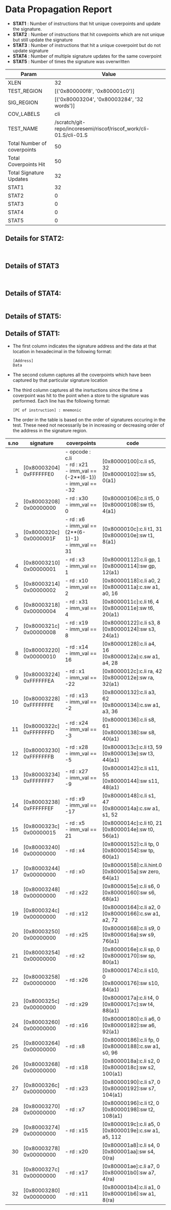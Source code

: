 
# Data Propagation Report

- **STAT1** : Number of instructions that hit unique coverpoints and update the signature.
- **STAT2** : Number of instructions that hit covepoints which are not unique but still update the signature
- **STAT3** : Number of instructions that hit a unique coverpoint but do not update signature
- **STAT4** : Number of multiple signature updates for the same coverpoint
- **STAT5** : Number of times the signature was overwritten

| Param                     | Value    |
|---------------------------|----------|
| XLEN                      | 32      |
| TEST_REGION               | [('0x800000f8', '0x800001c0')]      |
| SIG_REGION                | [('0x80003204', '0x80003284', '32 words')]      |
| COV_LABELS                | cli      |
| TEST_NAME                 | /scratch/git-repo/incoresemi/riscof/riscof_work/cli-01.S/cli-01.S    |
| Total Number of coverpoints| 50     |
| Total Coverpoints Hit     | 50      |
| Total Signature Updates   | 32      |
| STAT1                     | 32      |
| STAT2                     | 0      |
| STAT3                     | 0     |
| STAT4                     | 0     |
| STAT5                     | 0     |

## Details for STAT2:

```


```

## Details of STAT3

```


```

## Details of STAT4:

```

```

## Details of STAT5:



## Details of STAT1:

- The first column indicates the signature address and the data at that location in hexadecimal in the following format: 
  ```
  [Address]
  Data
  ```

- The second column captures all the coverpoints which have been captured by that particular signature location

- The third column captures all the insrtuctions since the time a coverpoint was
  hit to the point when a store to the signature was performed. Each line has
  the following format:
  ```
  [PC of instruction] : mnemonic
  ```
- The order in the table is based on the order of signatures occuring in the
  test. These need not necessarily be in increasing or decreasing order of the
  address in the signature region.

|s.no|        signature         |                                     coverpoints                                     |                             code                             |
|---:|--------------------------|-------------------------------------------------------------------------------------|--------------------------------------------------------------|
|   1|[0x80003204]<br>0xFFFFFFE0|- opcode : c.li<br> - rd : x21<br> - imm_val == (-2**(6-1))<br> - imm_val == -32<br> |[0x80000100]:c.li s5, 32<br> [0x80000102]:sw s5, 0(a1)<br>    |
|   2|[0x80003208]<br>0x00000000|- rd : x30<br> - imm_val == 0<br>                                                    |[0x80000106]:c.li t5, 0<br> [0x80000108]:sw t5, 4(a1)<br>     |
|   3|[0x8000320c]<br>0x0000001F|- rd : x6<br> - imm_val == (2**(6-1)-1)<br> - imm_val == 31<br>                      |[0x8000010c]:c.li t1, 31<br> [0x8000010e]:sw t1, 8(a1)<br>    |
|   4|[0x80003210]<br>0x00000001|- rd : x3<br> - imm_val == 1<br>                                                     |[0x80000112]:c.li gp, 1<br> [0x80000114]:sw gp, 12(a1)<br>    |
|   5|[0x80003214]<br>0x00000002|- rd : x10<br> - imm_val == 2<br>                                                    |[0x80000118]:c.li a0, 2<br> [0x8000011a]:c.sw a1, a0, 16<br>  |
|   6|[0x80003218]<br>0x00000004|- rd : x31<br> - imm_val == 4<br>                                                    |[0x8000011c]:c.li t6, 4<br> [0x8000011e]:sw t6, 20(a1)<br>    |
|   7|[0x8000321c]<br>0x00000008|- rd : x19<br> - imm_val == 8<br>                                                    |[0x80000122]:c.li s3, 8<br> [0x80000124]:sw s3, 24(a1)<br>    |
|   8|[0x80003220]<br>0x00000010|- rd : x14<br> - imm_val == 16<br>                                                   |[0x80000128]:c.li a4, 16<br> [0x8000012a]:c.sw a1, a4, 28<br> |
|   9|[0x80003224]<br>0xFFFFFFEA|- rd : x1<br> - imm_val == -22<br>                                                   |[0x8000012c]:c.li ra, 42<br> [0x8000012e]:sw ra, 32(a1)<br>   |
|  10|[0x80003228]<br>0xFFFFFFFE|- rd : x13<br> - imm_val == -2<br>                                                   |[0x80000132]:c.li a3, 62<br> [0x80000134]:c.sw a1, a3, 36<br> |
|  11|[0x8000322c]<br>0xFFFFFFFD|- rd : x24<br> - imm_val == -3<br>                                                   |[0x80000136]:c.li s8, 61<br> [0x80000138]:sw s8, 40(a1)<br>   |
|  12|[0x80003230]<br>0xFFFFFFFB|- rd : x28<br> - imm_val == -5<br>                                                   |[0x8000013c]:c.li t3, 59<br> [0x8000013e]:sw t3, 44(a1)<br>   |
|  13|[0x80003234]<br>0xFFFFFFF7|- rd : x27<br> - imm_val == -9<br>                                                   |[0x80000142]:c.li s11, 55<br> [0x80000144]:sw s11, 48(a1)<br> |
|  14|[0x80003238]<br>0xFFFFFFEF|- rd : x9<br> - imm_val == -17<br>                                                   |[0x80000148]:c.li s1, 47<br> [0x8000014a]:c.sw a1, s1, 52<br> |
|  15|[0x8000323c]<br>0x00000015|- rd : x5<br> - imm_val == 21<br>                                                    |[0x8000014c]:c.li t0, 21<br> [0x8000014e]:sw t0, 56(a1)<br>   |
|  16|[0x80003240]<br>0x00000000|- rd : x4<br>                                                                        |[0x80000152]:c.li tp, 0<br> [0x80000154]:sw tp, 60(a1)<br>    |
|  17|[0x80003244]<br>0x00000000|- rd : x0<br>                                                                        |[0x80000158]:c.li.hint.0<br> [0x8000015a]:sw zero, 64(a1)<br> |
|  18|[0x80003248]<br>0x00000000|- rd : x22<br>                                                                       |[0x8000015e]:c.li s6, 0<br> [0x80000160]:sw s6, 68(a1)<br>    |
|  19|[0x8000324c]<br>0x00000000|- rd : x12<br>                                                                       |[0x80000164]:c.li a2, 0<br> [0x80000166]:c.sw a1, a2, 72<br>  |
|  20|[0x80003250]<br>0x00000000|- rd : x25<br>                                                                       |[0x80000168]:c.li s9, 0<br> [0x8000016a]:sw s9, 76(a1)<br>    |
|  21|[0x80003254]<br>0x00000000|- rd : x2<br>                                                                        |[0x8000016e]:c.li sp, 0<br> [0x80000170]:sw sp, 80(a1)<br>    |
|  22|[0x80003258]<br>0x00000000|- rd : x26<br>                                                                       |[0x80000174]:c.li s10, 0<br> [0x80000176]:sw s10, 84(a1)<br>  |
|  23|[0x8000325c]<br>0x00000000|- rd : x29<br>                                                                       |[0x8000017a]:c.li t4, 0<br> [0x8000017c]:sw t4, 88(a1)<br>    |
|  24|[0x80003260]<br>0x00000000|- rd : x16<br>                                                                       |[0x80000180]:c.li a6, 0<br> [0x80000182]:sw a6, 92(a1)<br>    |
|  25|[0x80003264]<br>0x00000000|- rd : x8<br>                                                                        |[0x80000186]:c.li fp, 0<br> [0x80000188]:c.sw a1, s0, 96<br>  |
|  26|[0x80003268]<br>0x00000000|- rd : x18<br>                                                                       |[0x8000018a]:c.li s2, 0<br> [0x8000018c]:sw s2, 100(a1)<br>   |
|  27|[0x8000326c]<br>0x00000000|- rd : x23<br>                                                                       |[0x80000190]:c.li s7, 0<br> [0x80000192]:sw s7, 104(a1)<br>   |
|  28|[0x80003270]<br>0x00000000|- rd : x7<br>                                                                        |[0x80000196]:c.li t2, 0<br> [0x80000198]:sw t2, 108(a1)<br>   |
|  29|[0x80003274]<br>0x00000000|- rd : x15<br>                                                                       |[0x8000019c]:c.li a5, 0<br> [0x8000019e]:c.sw a1, a5, 112<br> |
|  30|[0x80003278]<br>0x00000000|- rd : x20<br>                                                                       |[0x800001a8]:c.li s4, 0<br> [0x800001aa]:sw s4, 0(ra)<br>     |
|  31|[0x8000327c]<br>0x00000000|- rd : x17<br>                                                                       |[0x800001ae]:c.li a7, 0<br> [0x800001b0]:sw a7, 4(ra)<br>     |
|  32|[0x80003280]<br>0x00000000|- rd : x11<br>                                                                       |[0x800001b4]:c.li a1, 0<br> [0x800001b6]:sw a1, 8(ra)<br>     |
